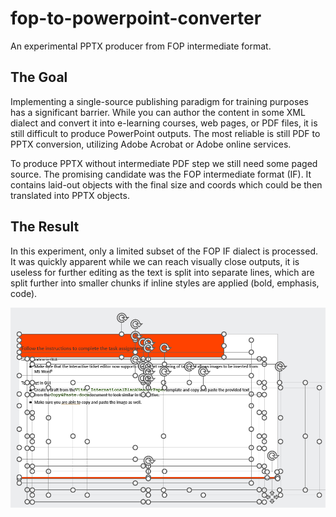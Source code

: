 # fop-to-powerpoint-converter
An experimental PPTX producer from FOP intermediate format.

## The Goal
Implementing a single-source publishing paradigm for training purposes has a significant barrier. While you 
can author the content in some XML dialect and convert it into e-learning courses, web pages, or PDF files, 
it is still difficult to produce PowerPoint outputs. The most reliable is still PDF to PPTX conversion, 
utilizing Adobe Acrobat or Adobe online services.

To produce PPTX without intermediate PDF step we still need some paged source. The promising candidate was the 
FOP intermediate format (IF). It contains laid-out objects with the final size and coords which could be then 
translated into PPTX objects. 

## The Result
In this experiment, only a limited subset of the FOP IF dialect is processed. It was quickly apparent
while we can reach visually close outputs, it is useless for further editing as the text is split into 
separate lines, which are split further into smaller chunks if inline styles are applied (bold, emphasis, 
code).

![Fragmented blocks](blocks.png)
